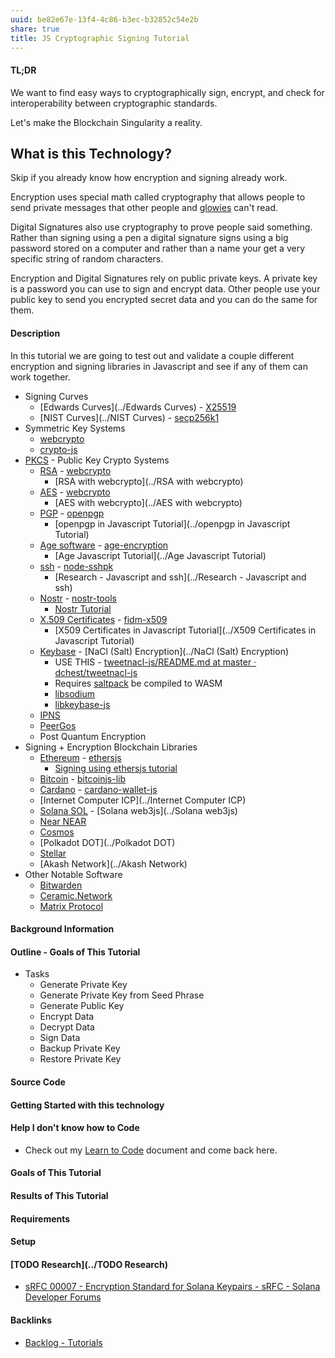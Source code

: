 ```yaml
---
uuid: be82e67e-13f4-4c86-b3ec-b32852c54e2b
share: true
title: JS Cryptographic Signing Tutorial
---
```

#### TL;DR 

We want to find easy ways to cryptographically sign, encrypt, and check for interoperability between cryptographic standards.

Let's make the Blockchain Singularity a reality.

## What is this Technology?

Skip if you already know how encryption and signing already work.

Encryption uses special math called cryptography that allows people to send private messages that other people and [glowies](../glowies) can't read.

Digital Signatures also use cryptography to prove people said something. Rather than signing using a pen a digital signature signs using a big password stored on a computer and rather than a name your get a very specific string of random characters.

Encryption and Digital Signatures rely on public private keys. A private key is a password you can use to sign and encrypt data. Other people use your public key to send you encrypted secret data and you can do the same for them.

#### Description

In this tutorial we are going to test out and validate a couple different encryption and signing libraries in Javascript and see if any of them can work together.

* Signing Curves
	* [Edwards Curves](../Edwards Curves) - [X25519](../X25519)
	* [NIST Curves](../NIST Curves) - [secp256k1](../1a437e92-1bcb-47d0-9475-5bd61d86f59b)
* Symmetric Key Systems
	* [webcrypto](../webcrypto)
	* [crypto-js](../crypto-js)
*  [PKCS](../PKCS) - Public Key Crypto Systems
	* [RSA](../RSA) - [webcrypto](../webcrypto)
		* [RSA with webcrypto](../RSA with webcrypto)
	* [AES](../694247fc-263f-452a-8af3-1546ca54991f) - [webcrypto](../webcrypto)
		* [AES with webcrypto](../AES with webcrypto)
	* [PGP](../5df9b58c-313a-42ac-a127-c48bcb1d8bcb) - [openpgp](../openpgp)
		* [openpgp in Javascript Tutorial](../openpgp in Javascript Tutorial)
	* [Age software](../fb4bc5ab-ea80-4856-a0ba-f2396175a226) - [age-encryption](../age-encryption)
		* [Age Javascript Tutorial](../Age Javascript Tutorial)
	* [ssh](../29c9fa6f-bbe2-4995-b167-a0448a22343f) - [node-sshpk](../node-sshpk)
		* [Research - Javascript and ssh](../Research - Javascript and ssh)
	* [Nostr](../78abfe73-37cb-4f3b-9e08-faad85669fb7) - [nostr-tools](../nostr-tools)
		* [Nostr Tutorial](../d0d2eb3c-a491-462a-ba23-bcc03246f837)
	* [X.509 Certificates](../4658e32f-99b6-4cee-9a77-e8b2cdafb2b1) - [fidm-x509](../fidm-x509)
		* [X509 Certificates in Javascript Tutorial](../X509 Certificates in Javascript Tutorial)
	* [Keybase](../d327da7e-0881-4517-8a8f-c20190efeaa4) - [NaCl (Salt) Encryption](../NaCl (Salt) Encryption)
		* USE THIS - [tweetnacl-js/README.md at master · dchest/tweetnacl-js](https://github.com/dchest/tweetnacl-js/blob/master/README.md#hashing)
		* Requires [saltpack](../saltpack) be compiled to WASM
		* [libsodium](../libsodium)
		* [libkeybase-js](../libkeybase-js)
	* [IPNS](../2bde5c00-e98d-4182-ac7f-5f7c24f0bd93)
	* [PeerGos](../ae681009-35f1-44ee-8830-408df0c5a2f8)
	* Post Quantum Encryption
* Signing + Encryption Blockchain Libraries
	* [Ethereum](../76ac962e-ea08-4b00-95e7-aa798b16a502) - [ethersjs](../d833138c-b1fc-488b-81a1-195e6298178e)
		* [Signing using ethersjs tutorial](../6a000f06-f308-4736-bffa-b55c35f6bccd)
	* [Bitcoin](../661f0e89-294a-4700-b640-2b11b5ed1f19) - [bitcoinjs-lib](../bitcoinjs-lib)
	* [Cardano](../74778dbf-42db-4cd9-b325-3c51d33e8647) - [cardano-wallet-js](../cardano-wallet-js)
	* [Internet Computer ICP](../Internet Computer ICP)
	* [Solana SOL](../a7fe5a35-f8e0-476a-8d63-8e5f432da064) - [Solana web3js](../Solana web3js)
	* [Near NEAR](../afa36bfc-1f70-4960-939e-ffb618bad95d)
	* [Cosmos](../5eb716bc-57bd-461d-86eb-faf04f3fa7ec)
	* [Polkadot DOT](../Polkadot DOT)
	* [Stellar](../Stellar)
	* [Akash Network](../Akash Network)
* Other Notable Software
	* [Bitwarden](../Bitwarden)
	* [Ceramic.Network](../f17aad08-7db3-4f8c-a089-50de55a4085e)
	* [Matrix Protocol](../2ee75330-e978-4eec-ae45-7df5576815e6)

#### Background Information

#### Outline - Goals of This Tutorial

* Tasks
	* Generate Private Key
	* Generate Private Key from Seed Phrase
	* Generate Public Key
	* Encrypt Data
	* Decrypt Data
	* Sign Data
	* Backup Private Key
	* Restore Private Key

#### Source Code

#### Getting Started with this technology

#### Help I don't know how to Code

* Check out my [Learn to Code](../130694a5-2d87-49f7-bb8b-123bf5c320a4) document and come back here.

#### Goals of This Tutorial

#### Results of This Tutorial

#### Requirements

#### Setup

#### [TODO Research](../TODO Research)

* [sRFC 00007 - Encryption Standard for Solana Keypairs - sRFC - Solana Developer Forums](https://forum.solana.com/t/srfc-00007-encryption-standard-for-solana-keypairs/65)


#### Backlinks

* [Backlog - Tutorials](/31f7e81a-967e-41f4-872e-91d1571df726)